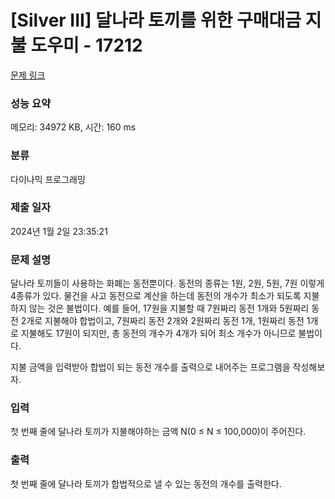 # [Silver III] 달나라 토끼를 위한 구매대금 지불 도우미 - 17212 

[문제 링크](https://www.acmicpc.net/problem/17212) 

### 성능 요약

메모리: 34972 KB, 시간: 160 ms

### 분류

다이나믹 프로그래밍

### 제출 일자

2024년 1월 2일 23:35:21

### 문제 설명

<p>달나라 토끼들이 사용하는 화폐는 동전뿐이다. 동전의 종류는 1원, 2원, 5원, 7원 이렇게 4종류가 있다. 물건을 사고 동전으로 계산을 하는데 동전의 개수가 최소가 되도록 지불하지 않는 것은 불법이다. 예를 들어, 17원을 지불할 때 7원짜리 동전 1개와 5원짜리 동전 2개로 지불해야 합법이고, 7원짜리 동전 2개와 2원짜리 동전 1개, 1원짜리 동전 1개로 지불해도 17원이 되지만, 총 동전의 개수가 4개가 되어 최소 개수가 아니므로 불법이다.</p>

<p>지불 금액을 입력받아 합법이 되는 동전 개수를 출력으로 내어주는 프로그램을 작성해보자.</p>

### 입력 

 <p>첫 번째 줄에 달나라 토끼가 지불해야하는 금액 N(0 ≤ N ≤ 100,000)이 주어진다.</p>

### 출력 

 <p>첫 번째 줄에 달나라 토끼가 합법적으로 낼 수 있는 동전의 개수를 출력한다.</p>

